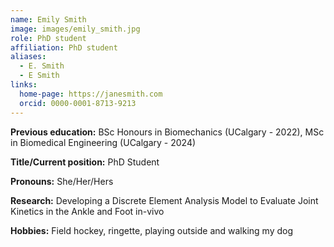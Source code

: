 ```yaml
---
name: Emily Smith
image: images/emily_smith.jpg
role: PhD student
affiliation: PhD student
aliases:
  - E. Smith
  - E Smith
links:
  home-page: https://janesmith.com
  orcid: 0000-0001-8713-9213
---
```

**Previous education:** 
BSc Honours in Biomechanics (UCalgary - 2022), MSc in Biomedical Engineering (UCalgary - 2024)  

**Title/Current position:** 
PhD Student  

**Pronouns:** She/Her/Hers  

**Research:** Developing a Discrete Element Analysis Model to Evaluate Joint Kinetics in the Ankle and Foot in-vivo  

**Hobbies:** Field hockey, ringette, playing outside and walking my dog
